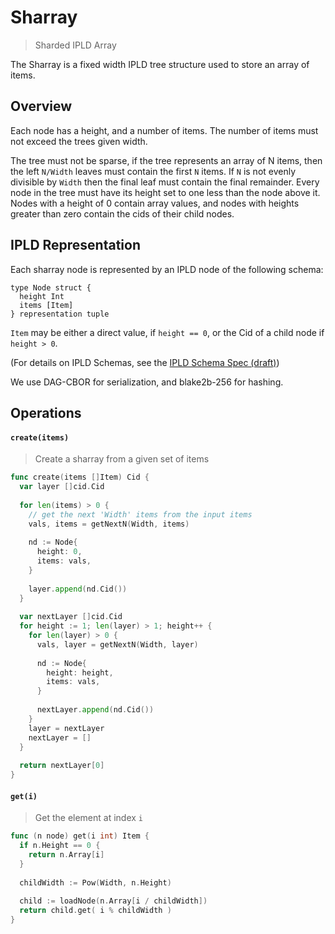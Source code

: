 # Sharray

> Sharded IPLD Array

The Sharray is a fixed width IPLD tree structure used to store an array of items.

## Overview

Each node has a height, and a number of items. The number of items must not exceed the trees given width.

The tree must not be sparse, if the tree represents an array of N items, then the left `N/Width` leaves must contain the first `N` items. If `N` is not evenly divisible by `Width` then the final leaf must contain the final remainder. Every node in the tree must have its height set to one less than the node above it. Nodes with a height of 0 contain array values, and nodes with heights greater than zero contain the cids of their child nodes.

## IPLD Representation

Each sharray node is represented by an IPLD node of the following schema:

```
type Node struct {
  height Int
  items [Item]
} representation tuple
```

`Item` may be either a direct value, if `height == 0`, or the Cid of a child node if `height > 0`.

(For details on IPLD Schemas, see the [IPLD Schema Spec (draft)](https://github.com/ipld/specs/blob/dcbfb25468092be796bab90e90e3f2535fdeddc7/schema/representations.md))

We use DAG-CBOR for serialization, and blake2b-256 for hashing.

## Operations

#### `create(items)`

> Create a sharray from a given set of items

```go
func create(items []Item) Cid {
  var layer []cid.Cid
  
  for len(items) > 0 {
    // get the next 'Width' items from the input items
    vals, items = getNextN(Width, items)
    
    nd := Node{
      height: 0,
      items: vals,
    }
    
    layer.append(nd.Cid())
  }
  
  var nextLayer []cid.Cid
  for height := 1; len(layer) > 1; height++ {
    for len(layer) > 0 {
      vals, layer = getNextN(Width, layer)
      
      nd := Node{
        height: height,
        items: vals,
      }
      
      nextLayer.append(nd.Cid())
    }
    layer = nextLayer
    nextLayer = []
  }
  
  return nextLayer[0]
}
```



#### `get(i)`

> Get the element at index `i`

```go
func (n node) get(i int) Item {
  if n.Height == 0 {
    return n.Array[i]
  }
  
  childWidth := Pow(Width, n.Height)
  
  child := loadNode(n.Array[i / childWidth])
  return child.get( i % childWidth )
}
```

